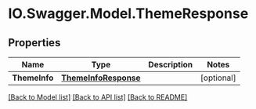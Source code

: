 # IO.Swagger.Model.ThemeResponse
## Properties

Name | Type | Description | Notes
------------ | ------------- | ------------- | -------------
**ThemeInfo** | [**ThemeInfoResponse**](ThemeInfoResponse.md) |  | [optional] 

[[Back to Model list]](../README.md#documentation-for-models) [[Back to API list]](../README.md#documentation-for-api-endpoints) [[Back to README]](../README.md)

